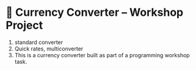 # 💱 Currency Converter – Workshop Project

 1. standard converter
 2. Quick rates, multiconverter
 3. This is a currency converter built as part of a programming workshop task.
 


